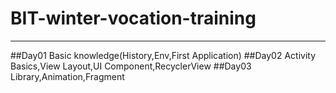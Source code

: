 # BIT-winter-vocation-training

***
##Day01
Basic knowledge(History,Env,First Application)
##Day02
Activity Basics,View Layout,UI Component,RecyclerView
##Day03
Library,Animation,Fragment
